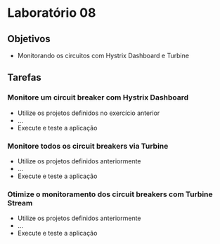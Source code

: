 # Laboratório 08

## Objetivos
- Monitorando os circuitos com Hystrix Dashboard e Turbine

## Tarefas

### Monitore um circuit breaker com Hystrix Dashboard
- Utilize os projetos definidos no exercício anterior
- ...
- Execute e teste a aplicação

### Monitore todos os circuit breakers via Turbine
- Utilize os projetos definidos anteriormente
- ...
- Execute e teste a aplicação

### Otimize o monitoramento dos circuit breakers com Turbine Stream
- Utilize os projetos definidos anteriormente
- ...
- Execute e teste a aplicação
